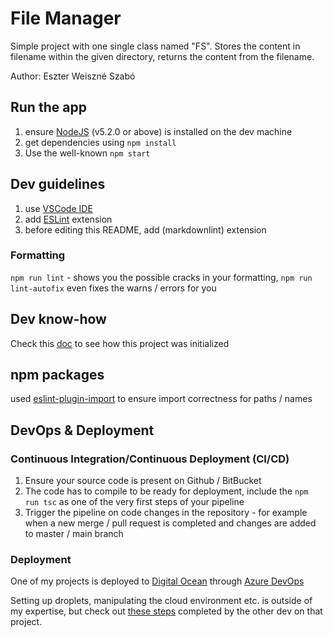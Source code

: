# File Manager

Simple project with one single class named "FS".
Stores the content in filename within the given directory, returns the content from the filename.

Author: Eszter Weiszné Szabó

## Run the app

1. ensure [NodeJS](https://nodejs.org/en/download/) (v5.2.0 or above) is installed on the dev machine
2. get dependencies using `npm install`
3. Use the well-known `npm start`

## Dev guidelines

1. use [VSCode IDE](https://code.visualstudio.com/)
2. add [ESLint](https://marketplace.visualstudio.com/items?itemName=dbaeumer.vscode-eslint) extension
3. before editing this README, add (markdownlint) extension

### Formatting

`npm run lint` - shows you the possible cracks in your formatting,
`npm run lint-autofix` even fixes the warns / errors for you

## Dev know-how

Check this [doc](https://www.mailslurp.com/blog/fastest-way-to-start-a-typescript-project/) to see how this project was initialized

## npm packages

used [eslint-plugin-import](https://www.npmjs.com/package/eslint-plugin-import) to ensure import correctness for paths / names

## DevOps & Deployment

### Continuous Integration/Continuous Deployment (CI/CD)

1. Ensure your source code is present on Github / BitBucket
2. The code has to compile to be ready for deployment, include the `npm run tsc` as one of the very first steps of your pipeline
3. Trigger the pipeline on code changes in the repository - for example when a new merge / pull request is completed and changes are added to master / main branch

### Deployment

One of my projects is deployed to [Digital Ocean](https://digitalocean.com/) through [Azure DevOps](https://azure.microsoft.com/en-us/products/devops)

Setting up droplets, manipulating the cloud environment etc. is outside of my expertise, but check out [these steps](https://www.bradcypert.com/deploying-from-azure-devops-to-digitalocean/#:~:text=Deploying%20from%20Azure%20DevOps%20to%20DigitalOcean%20isn't%20as%20difficult,of%20their%20build%20pipelines%20feature.) completed by the other dev on that project.
